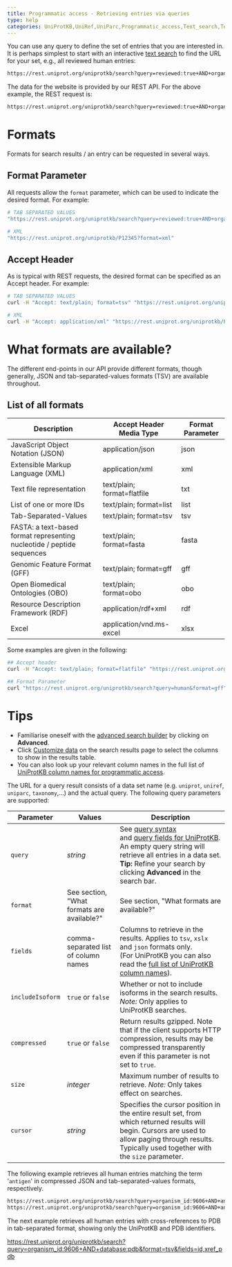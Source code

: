 ```yaml
---
title: Programmatic access - Retrieving entries via queries
type: help
categories: UniProtKB,UniRef,UniParc,Programmatic_access,Text_search,Technical,help
---
```


You can use any query to define the set of entries that you are interested in. It is perhaps simplest to start with an interactive [text search](https://www.uniprot.org/help/text%2Dsearch) to find the URL for your set, e.g., all reviewed human entries:

```bash
https://rest.uniprot.org/uniprotkb/search?query=reviewed:true+AND+organism_id:9606
```

The data for the website is provided by our REST API. For the above example, the REST request is:

```bash
https://rest.uniprot.org/uniprotkb/search?query=reviewed:true+AND+organism_id:9606
```

# Formats

Formats for search results / an entry can be requested in several ways.

## Format Parameter

All requests allow the `format` parameter, which can be used to indicate the desired format. For example:

```bash
# TAB SEPARATED VALUES
"https://rest.uniprot.org/uniprotkb/search?query=reviewed:true+AND+organism_id:9606&format=tsv"

# XML
"https://rest.uniprot.org/uniprotkb/P12345?format=xml"
```

## Accept Header

As is typical with REST requests, the desired format can be specified as an Accept header. For example:

```bash
# TAB SEPARATED VALUES
curl -H "Accept: text/plain; format=tsv" "https://rest.uniprot.org/uniprotkb/search?query=reviewed:true+AND+organism_id:9606"

# XML
curl -H "Accept: application/xml" "https://rest.uniprot.org/uniprotkb/P12345"
```

# What formats are available?

The different end-points in our API provide different formats, though generally, JSON and tab-separated-values formats (TSV) are
available throughout.

## List of all formats

| Description                                                            | Accept Header Media Type    | Format Parameter |
| ---------------------------------------------------------------------- | --------------------------- | ---------------- |
| JavaScript Object Notation (JSON)                                      | application/json            | json             |
| Extensible Markup Language (XML)                                       | application/xml             | xml              |
| Text file representation                                               | text/plain; format=flatfile | txt              |
| List of one or more IDs                                                | text/plain; format=list     | list             |
| Tab-Separated-Values                                                   | text/plain; format=tsv      | tsv              |
| FASTA: a text-based format representing nucleotide / peptide sequences | text/plain; format=fasta    | fasta            |
| Genomic Feature Format (GFF)                                           | text/plain; format=gff      | gff              |
| Open Biomedical Ontologies (OBO)                                       | text/plain; format=obo      | obo              |
| Resource Description Framework (RDF)                                   | application/rdf+xml         | rdf              |
| Excel                                                                  | application/vnd.ms-excel    | xlsx             |

Some examples are given in the following:

```bash
## Accept header
curl -H "Accept: text/plain; format=flatfile" "https://rest.uniprot.org/uniprotkb/P12345"

## Format Parameter
curl "https://rest.uniprot.org/uniprotkb/search?query=human&format=gff"
```

# Tips

- Familiarise oneself with the [advanced search builder](https://www.uniprot.org/help/advanced_search) by clicking on **Advanced**.
- Click [Customize data](https://www.uniprot.org/help/customize) on the search results page to select the columns to show in the results table.
- You can also look up your relevant column names in the full list of [UniProtKB column names for programmatic access](https://www.uniprot.org/help/uniprotkb_column_names).

The URL for a query result consists of a data set name (e.g. `uniprot`, `uniref`, `uniparc`, `taxonomy`,...) and the actual query. The following query parameters are supported:

| Parameter        | Values                                     | Description                                                                                                                                                                                                                                                                              |
| ---------------- | ------------------------------------------ | ---------------------------------------------------------------------------------------------------------------------------------------------------------------------------------------------------------------------------------------------------------------------------------------- |
| `query`          | _string_                                   | See [query syntax](https://www.uniprot.org/help/text-search) <br> and [query fields for UniProtKB](https://www.uniprot.org/help/query-fields). <br>An empty query string will retrieve all entries in a data set. **Tip:** Refine your search by clicking **Advanced** in the search bar. |
| `format`         | See section, "What formats are available?" | See section, "What formats are available?"                                                                                                                                                                                                                                               |
| `fields`         | comma-separated list of column names       | Columns to retrieve in the results. Applies to `tsv`, `xslx` and `json` formats only. <br>(For UniProtKB you can also read the [full list of UniProtKB column names](https://www.uniprot.org/help/uniprotkb_column_names)).                                                              |
| `includeIsoform` | `true` or `false`                          | Whether or not to include isoforms in the search results. _Note:_ Only applies to UniProtKB searches.                                                                                                                                                                                    |
| `compressed`     | `true` or `false`                          | Return results gzipped. Note that if the client supports HTTP compression, results may be compressed transparently even if this parameter is not set to `true`.                                                                                                                          |
| `size`           | _integer_                                  | Maximum number of results to retrieve. _Note:_ Only takes effect on searches.                                                                                                                                                                                                            |
| `cursor`         | _string_                                   | Specifies the cursor position in the entire result set, from which returned results will begin. Cursors are used to allow paging through results. Typically used together with the `size` parameter.                                                                                     |

The following example retrieves all human entries matching the term '`antigen`' in compressed JSON and tab-separated-values formats, respectively.

```bash
https://rest.uniprot.org/uniprotkb/search?query=organism_id:9606+AND+antigen&format=json&compressed=true
https://rest.uniprot.org/uniprotkb/search?query=organism_id:9606+AND+antigen&format=tsv&compressed=true
```

The next example retrieves all human entries with cross-references to PDB in tab-separated format, showing only the UniProtKB and PDB identifiers.

https://rest.uniprot.org/uniprotkb/search?query=organism_id:9606+AND+database:pdb&format=tsv&fields=id,xref_pdb
